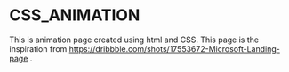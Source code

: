 # CSS_ANIMATION
This is animation page created using html and CSS. 
This page is the inspiration from https://dribbble.com/shots/17553672-Microsoft-Landing-page .
